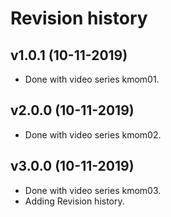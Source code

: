 Revision history
==================

v1.0.1 (10-11-2019)
--------------------------
* Done with video series kmom01.

v2.0.0 (10-11-2019)
--------------------------
* Done with video series kmom02.

v3.0.0 (10-11-2019)
--------------------------
* Done with video series kmom03.
* Adding Revision history.
